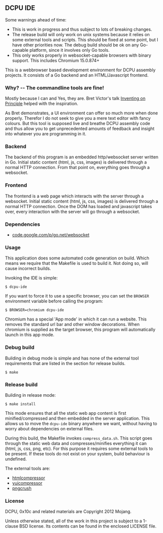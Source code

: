 ## DCPU IDE

Some warnings ahead of time:

* This is work in progress and thus subject to lots of breaking changes.
* The release build will only work on unix systems because it relies on
  some external tools and scripts. This should be fixed at some point,
  but I have other priorities now. The debug build should be ok on any
  Go-capable platform, since it involves only Go tools.
* This only works properly in websocket-capable browsers
  with binary support. This includes Chromium 15.0.874+

This is a webbrowser based development environment for DCPU assembly
projects. It consists of a Go backend and an HTML/Javascript frontend.


### Why? -- The commandline tools are fine!

Mostly because I can and Yes, they are.
Bret Victor's talk [Inventing on Principle][1] helped with the inspiration.

As Bret demonstrates, a UI environment can offer so much more when done
properly. Therefor I do not seek to give you a mere text editor with fancy
colours. But this tool is supposed live and breathe DCPU assembly code and
thus allow you to get unprecedented amounts of feedback and insight into
whatever you are programming in it.

[1]: http://www.youtube.com/watch?v=PUv66718DII


### Backend

The backend of this program is an embedded http/websocket server written in Go.
Initial static content (html, js, css, images) is delivered through a normal
HTTP connection. From that point on, everything goes through a websocket.


### Frontend

The frontend is a web page which interacts with the server through
a websocket. Initial static content (html, js, css, images) is delivered
through a normal HTTP connection. Once the DOM has loaded and javascript
takes over, every interaction with the server will go through a websocket.


### Dependencies

* [code.google.com/p/go.net/websocket](code.google.com/p/go.net/websocket)


### Usage

This application does some automated code generation on build.
Which means we require that the Makefile is used to build it.
Not doing so, will cause incorrect builds.

Invoking the IDE is simple:

	$ dcpu-ide

If you want to force it to use a specific browser, you can set the
`BROWSER` environment variable before calling the program:

	$ BROWSER=chromium dcpu-ide

Chromium has a special 'App mode' in which it can run a website.
This removes the standard url bar and other window decorations.
When chromium is supplied as the target browser, this program will
automatically launch in this app mode.


### Debug build

Building in debug mode is simple and has none of the external
tool requirements that are listed in the section for release builds.

    $ make 


### Release build

Building in release mode:

    $ make install

This mode ensures that all the static web app content is first
minified/compressed and then embedded in the server application. This allows
us to move the `dcpu-ide` binary anywhere we want, without having to worry
about dependencies on external files.

During this build, the Makefile invokes `compress_data.sh`.
This script goes through the static web data and compresses/minifies
everything it can (html, js, css, png, etc). For this purpose
it requires some external tools to be present. If these tools do
not exist on your system, build behaviour is undefined.

The external tools are:

* [htmlcompressor](http://code.google.com/p/htmlcompressor/)
* [yuicompressor](http://developer.yahoo.com/yui/compressor/)
* [pngcrush](http://pmt.sourceforge.net/pngcrush/)


### License

DCPU, 0x10c and related materials are Copyright 2012 Mojang.

Unless otherwise stated, all of the work in this project is subject to a
1-clause BSD license. Its contents can be found in the enclosed LICENSE file.

